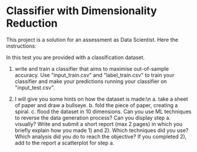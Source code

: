 # Classifier with Dimensionality Reduction

This project is a solution for an assessment as Data Scientist.
Here the instructions:

In this test you are provided with a classification dataset.

1) write and train a classifier that aims to maximise out-of-sample accuracy. Use "input_train.csv" and "label_train.csv" to train your classifier and make your predictions running your classifier on "input_test.csv".

2) I will give you some hints on how the dataset is made:\n
  a. take a sheet of paper and draw a bullseye.
  b. fold the piece of paper, creating a spiral.
  c. flood the dataset in 10 dimensions.
Can you use ML techniques to reverse the data generation process? Can you display step a. visually?
Write and submit a short report (max 2 pages) in which you briefly explain how you made 1) and 2). Which techniques did you use? Which analysis did you do to reach the objective?
If you completed 2), add to the report a scatterplot for step a.
